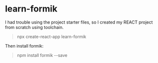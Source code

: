 # learn-formik

I had trouble using the project starter files, so I created my REACT project from scratch using toolchain.

> npx create-react-app learn-formik

Then install formik:

> npm install formik --save

